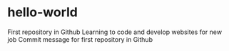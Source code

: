 # hello-world
First repository in Github
Learning to code and develop websites for new job
Commit message for first repository in Github
